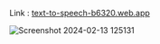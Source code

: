 Link : [text-to-speech-b6320.web.app](https://text-to-speech-b6320.web.app/)

![Screenshot 2024-02-13 125131](https://github.com/Vyankatesh-2108/text_to_speech_React/assets/69151188/beb549dd-5f34-47ac-8105-e129ae30aa76)
